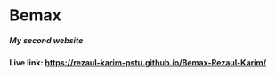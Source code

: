 # Bemax
##### My second website
#### Live link: https://rezaul-karim-pstu.github.io/Bemax-Rezaul-Karim/
